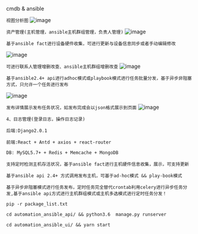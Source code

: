 cmdb & ansible 



``视图分析图``
![image](https://github.com/YuZongYangHi/ansible-cmdb/blob/master/image/number1.gif)


``资产管理(主机管理，ansible主机群组管理，负责人管理)``
![image](https://github.com/YuZongYangHi/ansible-cmdb/blob/master/image/number2.gif)

``基于ansible fact进行设备硬件收集，可进行更新与设备信息同步或者手动编辑修改``

![image](https://github.com/YuZongYangHi/ansible-cmdb/blob/master/image/number3.gif)

``可进行联系人管理增删改查、ansible主机群组增删改查``
![image](https://github.com/YuZongYangHi/ansible-cmdb/blob/master/image/number4.gif)


``基于ansible2.4+ api进行adhoc模式或playbook模式进行任务批量分发，基于异步非阻塞方式，只允许一个任务进行发布``

![image](https://github.com/YuZongYangHi/ansible-cmdb/blob/master/image/number5.gif)

``发布详情展示发布任务状况，如发布完成会以json格式展示到页面``
![image](https://github.com/YuZongYangHi/ansible-cmdb/blob/master/image/number6.gif)

``4、日志管理(登录日志，操作日志记录)``

``后端:Django2.0.1``

``前端:React + Antd + axios + react-router``

``DB: MySQL5.7+ + Redis + Memcache + MongoDB``

``
支持定时检测主机存活状况，基于ansible fact进行主机硬件信息收集，展示，可支持更新
``

``
基于ansible api 2.4+ 方式调用发布主机，可基于ad-hoc模式 && play-book模式
``


``
基于异步非阻塞模式进行任务发布，定时任务完全替代crontab利用celery进行异步任务分发,基于ansible api方式进行主机群组模式或主机多选模式进行定时任务分发！
``

``
pip -r package_list.txt
``

``
cd automation_ansible_api/ && python3.6  manage.py runserver
``

``
cd automation_ansible_ui/ && yarn start 
``





